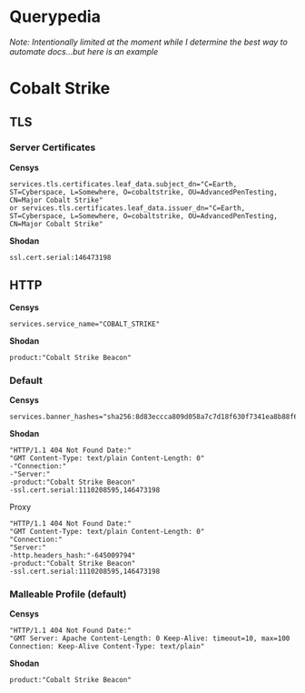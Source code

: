 # Querypedia

*Note: Intentionally limited at the moment while I determine the best way to automate docs...but here is an example*

# Cobalt Strike

## TLS

### Server Certificates

**Censys**

```
services.tls.certificates.leaf_data.subject_dn="C=Earth, ST=Cyberspace, L=Somewhere, O=cobaltstrike, OU=AdvancedPenTesting, CN=Major Cobalt Strike" 
or services.tls.certificates.leaf_data.issuer_dn="C=Earth, ST=Cyberspace, L=Somewhere, O=cobaltstrike, OU=AdvancedPenTesting, CN=Major Cobalt Strike"
```

**Shodan**

```
ssl.cert.serial:146473198
```

## HTTP

**Censys**

```
services.service_name="COBALT_STRIKE"
```

**Shodan**

```
product:"Cobalt Strike Beacon"
```

### Default

**Censys**

```
services.banner_hashes="sha256:8d83eccca809d058a7c7d18f630f7341ea8b88f699cb4c6c30623787caf431a9"
```

**Shodan**

```
"HTTP/1.1 404 Not Found Date:"
"GMT Content-Type: text/plain Content-Length: 0"
-"Connection:"
-"Server:" 
-product:"Cobalt Strike Beacon"
-ssl.cert.serial:1110208595,146473198
```

Proxy

```
"HTTP/1.1 404 Not Found Date:"
"GMT Content-Type: text/plain Content-Length: 0"
"Connection:"
"Server:"
-http.headers_hash:"-645009794"
-product:"Cobalt Strike Beacon"
-ssl.cert.serial:1110208595,146473198
```

### Malleable Profile (default)

**Censys**

```
"HTTP/1.1 404 Not Found Date:" 
"GMT Server: Apache Content-Length: 0 Keep-Alive: timeout=10, max=100 Connection: Keep-Alive Content-Type: text/plain"
```

**Shodan**

```
product:"Cobalt Strike Beacon"
```
